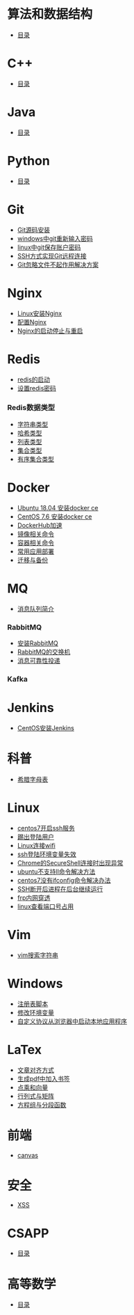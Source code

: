 # 算法和数据结构
- <a href="ALGORITHM.md">目录</a>

# C++
- <a href="CPP.md">目录</a>

# Java
- <a href="JAVA.md">目录</a>

# Python
- <a href="PYTHON.md">目录</a>

# Git
- <a href="Git/Git源码安装.md">Git源码安装</a>
- <a href="Git/windows中git重新输入密码.md">windows中git重新输入密码</a>
- <a href="Git/linux中git保存账户密码.md">linux中git保存账户密码</a>
- <a href="Git/SSH方式实现Git远程连接.md">SSH方式实现Git远程连接</a>
- <a href="Git/Git忽略文件不起作用解决方案.md">Git忽略文件不起作用解决方案</a>

# Nginx
- <a href="Nginx/Linux安装Nginx.md">Linux安装Nginx</a>
- <a href="Nginx/配置Nginx.md">配置Nginx</a>
- <a href="Nginx/Nginx的启动停止与重启.md">Nginx的启动停止与重启</a>

# Redis
- <a href="Redis/redis的启动.md">redis的启动</a>
- <a href="Redis/设置redis密码.md">设置redis密码</a>
### Redis数据类型
- <a href="Redis/字符串类型.md">字符串类型</a>
- <a href="Redis/哈希类型.md">哈希类型</a>
- <a href="Redis/列表类型.md">列表类型</a>
- <a href="Redis/集合类型.md">集合类型</a>
- <a href="Redis/有序集合类型.md">有序集合类型</a>

# Docker
- <a href="Docker/Ubuntu安装docker.md">Ubuntu 18.04 安装docker ce</a>
- <a href="Docker/CentOS安装docker.md">CentOS 7.6 安装docker ce</a>
- <a href="Docker/DockerHub加速.md">DockerHub加速</a>
- <a href="Docker/镜像相关命令.md">镜像相关命令</a>
- <a href="Docker/容器相关命令.md">容器相关命令</a>
- <a href="Docker/常用应用部署.md">常用应用部署</a>
- <a href="Docker/迁移与备份.md">迁移与备份</a>

# MQ
- <a href="RabbitMQ/消息队列简介.md">消息队列简介</a>
### RabbitMQ
- <a href="RabbitMQ/安装RabbitMQ.md">安装RabbitMQ</a>
- <a href="RabbitMQ/RabbitMQ的交换机.md">RabbitMQ的交换机</a>
- <a href="RabbitMQ/消息可靠性投递.md">消息可靠性投递</a>
### Kafka

# Jenkins
- <a href="Jenkins/CentOS安装Jenkins.md">CentOS安装Jenkins</a>

# 科普
- <a href="科普/希腊字母表.md">希腊字母表</a>
<!-- - <a href="科普/穿越计算机的迷雾/01继电器.md">继电器</a>
- <a href="科普/穿越计算机的迷雾/02门电路.md">门电路</a>
- <a href="科普/穿越计算机的迷雾/03二进制加法器.md">二进制加法器</a>
- <a href="科普/穿越计算机的迷雾/04实现减法.md">实现减法</a> -->

# Linux
- <a href="Linux/centos7开启ssh服务.md">centos7开启ssh服务</a>
- <a href="Linux/踢出登陆用户.md">踢出登陆用户</a>
- <a href="Linux/Linux连接wifi.md">Linux连接wifi</a>
- <a href="Linux/ssh登陆环境变量失效.md">ssh登陆环境变量失效</a>
- <a href="Linux/Chrome的SecureShell连接时出现异常.md">Chrome的SecureShell连接时出现异常</a>
- <a href="Linux/ubuntu不支持ll命令解决方法.md">ubuntu不支持ll命令解决方法</a>
- <a href="Linux/centos7没有ifconfig命令解决办法.md">centos7没有ifconfig命令解决办法</a>
- <a href="Linux/SSH断开后进程在后台继续运行.md">SSH断开后进程在后台继续运行</a>
- <a href="Linux/frp内网穿透.md">frp内网穿透</a>
- <a href="Linux/linux查看端口号占用.md">linux查看端口号占用</a>

# Vim
- <a href="Linux/vim/vim搜索字符串.md">vim搜索字符串</a>

# Windows
- <a href="Windows/注册表脚本.md">注册表脚本</a>
- <a href="Windows/修改环境变量.md">修改环境变量</a>
- <a href="Windows/自定义协议从浏览器中启动本地应用程序.md">自定义协议从浏览器中启动本地应用程序</a>

# LaTex
- <a href="latex/文章对齐方式.md">文章对齐方式</a>
- <a href="latex/生成pdf中加入书签.md">生成pdf中加入书签</a>
- <a href="latex/点乘和向量.md">点乘和向量</a>
- <a href="latex/行列式与矩阵.md">行列式与矩阵</a>
- <a href="latex/方程组与分段函数.md">方程组与分段函数</a>

# 前端
- <a href="前端/canvas/index.md">canvas</a>

# 安全
- <a href="前端/secure/XSS.md">XSS</a>

# CSAPP
- <a href="CSAPP.md">目录</a>

# 高等数学
- <a href="calculus.md">目录</a>
